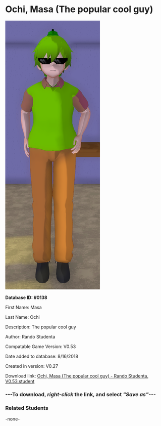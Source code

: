 # Ochi, Masa (The popular cool guy)

<img src="../../Files/Images/Ochi, Masa (The popular cool guy).png" title="Ochi, Masa (The popular cool guy) - Rando Studenta, V0.53">

**Database ID: #0138**

First Name: Masa

Last Name: Ochi

Description: The popular cool guy

Author: Rando Studenta

Compatable Game Version: V0.53

Date added to database: 8/16/2018

Created in version: V0.27

Download link: <a href="https://raw.githubusercontent.com/Arbiter1223/Daigaku-Gurashi-Custom-Students/master/Files/Student%20Files/Ochi%2C%20Masa%20(The%20popular%20cool%20guy)%20-%20Rando%20Studenta%2C%20V0.53.student">Ochi, Masa (The popular cool guy) - Rando Studenta, V0.53.student</a>

### ---**To download, _right-click_ the link, and select _"Save as"_**---

### Related Students

-none-
